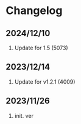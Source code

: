 # Changelog

## 2024/12/10  
1. Update for 1.5 (5073)

## 2023/12/14
1. Update for v1.2.1 (4009)

## 2023/11/26
1. init. ver

